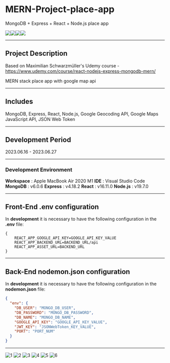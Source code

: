 # MERN-Project-place-app

MongoDB + Express + React + Node.js place app

<div align="left">
    <div style="display:flex; flex-direction:row;">
        <img src="https://img.shields.io/badge/MongoDB-4EA94B?style=for-the-badge&logo=mongodb&logoColor=white&style=flat">
        <img src="https://img.shields.io/badge/Express.js-404D59?style=for-the-badge&style=flat">
        <img src="https://img.shields.io/badge/React-20232A?style=for-the-badge&logo=react&logoColor=61DAFB&style=flat">
        <img src="https://img.shields.io/badge/Node.js-43853D?style=for-the-badge&logo=node.js&logoColor=white&style=flat">
    </div>
</div>

---

## Project Description

Based on Maximilian Schwarzmüller's Udemy course - https://www.udemy.com/course/react-nodejs-express-mongodb-mern/

MERN stack place app with google map api

---

## Includes

MongoDB, Express, React, Node.js, Google Geocoding API, Google Maps JavaScript API, JSON Web Token

---

## Development Period

2023.06.16 - 2023.06.27

---

### Development Environment

**Workspace** : Apple MacBook Air 2020 M1
**IDE** : Visual Studio Code
**MongoDB** : v6.0.6
**Express** : v4.18.2
**React** : v16.11.0
**Node.js** : v19.7.0

---

## Front-End .env configuration

In **development** it is necessary to have the following configuration in the **.env** file:

```env
{
    REACT_APP_GOOGLE_API_KEY=GOOGLE_API_KEY_VALUE
    REACT_APP_BACKEND_URL=BACKEND_URL/api
    REACT_APP_ASSET_URL=BACKEND_URL
}
```

---

## Back-End nodemon.json configuration

In **development** it is necessary to have the following configuration in the **nodemon.json** file:

```json
{
  "env": {
    "DB_USER": "MONGO_DB_USER",
    "DB_PASSWORD": "MONGO_DB_PASSWORD",
    "DB_NAME": "MONGO_DB_NAME",
    "GOOGLE_API_KEY": "GOOGLE_API_KEY_VALUE",
    "JWT_KEY": "JSONWebToken_KEY_VALUE",
    "PORT": "PORT_NUM"
  }
}
```

---

![1](https://user-images.githubusercontent.com/57587904/249058624-5c1937af-6bb2-47e5-ae8c-de8f6c6129ec.png)
![2](https://user-images.githubusercontent.com/57587904/249058634-e58d3b9e-f07f-4ae5-a7d8-f41a882785ee.png)
![3](https://user-images.githubusercontent.com/57587904/249058641-12464edc-4b46-41f1-8106-05f6ee1008a6.png)
![4](https://user-images.githubusercontent.com/57587904/249058663-c3022272-86e6-4cec-8221-7beb50a1a32c.png)
![5](https://user-images.githubusercontent.com/57587904/249058678-225c0515-9c02-4d7f-8cf3-dc4fa3b77e33.png)
![6](https://user-images.githubusercontent.com/57587904/249058707-912b6b0b-9846-43df-9293-fe96fdbccae0.png)
